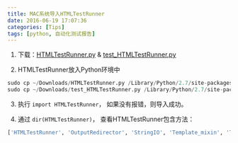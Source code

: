 ```yaml
---
title: MAC系统导入HTMLTestRunner
date: 2016-06-19 17:07:36
categories: [Tips]
tags: [python, 自动化测试报告]
---
```


1. 下载：[HTMLTestRunner.py](http://tungwaiyip.info/software/HTMLTestRunner_0_8_2/HTMLTestRunner.py) & [test_HTMLTestRunner.py](http://tungwaiyip.info/software/HTMLTestRunner_0_8_2/test_HTMLTestRunner.py)

2. HTMLTestRunner放入Python环境中
```python
sudo cp ~/Downloads/HTMLTestRunner.py /Library/Python/2.7/site-packages
sudo cp ~/Downloads/test_HTMLTestRunner.py /Library/Python/2.7/site-packages
```

  <!--more-->

3. 执行 ``import HTMLTestRunner``， 如果没有报错，则导入成功。

4. 通过 ``dir(HTMLTestRunner)``， 查看HTMLTestRunner包含方法：
```python
['HTMLTestRunner', 'OutputRedirector', 'StringIO', 'Template_mixin', 'TestProgram', 'TestResult', '_TestResult', '__author__', '__builtins__', '__doc__', '__file__', '__name__', '__package__', '__version__', 'datetime', 'main', 'saxutils', 'stderr_redirector', 'stdout_redirector', 'sys', 'time', 'unittest']
```